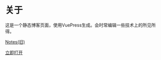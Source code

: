 # 关于

这是一个静态博客页面，使用VuePress生成。会时常编辑一些技术上的所见所得。

[Notes(旧)](https://hz-cool.github.io/Notes/)

[立即打开](https://hz-cool.github.io/blog/)


<!-- 
- HTTPS
  - https://github.com/Hz-Cool/blog.git
  
- SSH
  - git@github.com:Hz-Cool/blog.git



## …or create a new repository on the command line
```
echo "# blog" >> README.md
git init
git add README.md
git commit -m "first commit"
git branch -M main
git remote add origin git@github.com:Hz-Cool/blog.git
git push -u origin main
```
## …or push an existing repository from the command line

```
git remote add origin git@github.com:Hz-Cool/blog.git
git branch -M main
git push -u origin main

bash deploy.sh
``` -->


